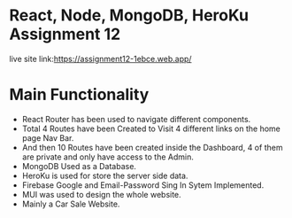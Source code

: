 # React, Node, MongoDB, HeroKu Assignment 12
live site link:https://assignment12-1ebce.web.app/
# Main Functionality
* React Router has been used to navigate different components.
* Total 4 Routes have been Created to Visit 4 different links on the home page Nav Bar.
* And then 10  Routes have been created inside the Dashboard, 4 of them are private and only have access to the Admin. 
* MongoDB Used as a Database.
* HeroKu is used for store the server side data.
* Firebase Google and Email-Password Sing In Sytem Implemented.
* MUI was used to design the whole website.
* Mainly a Car Sale Website.
